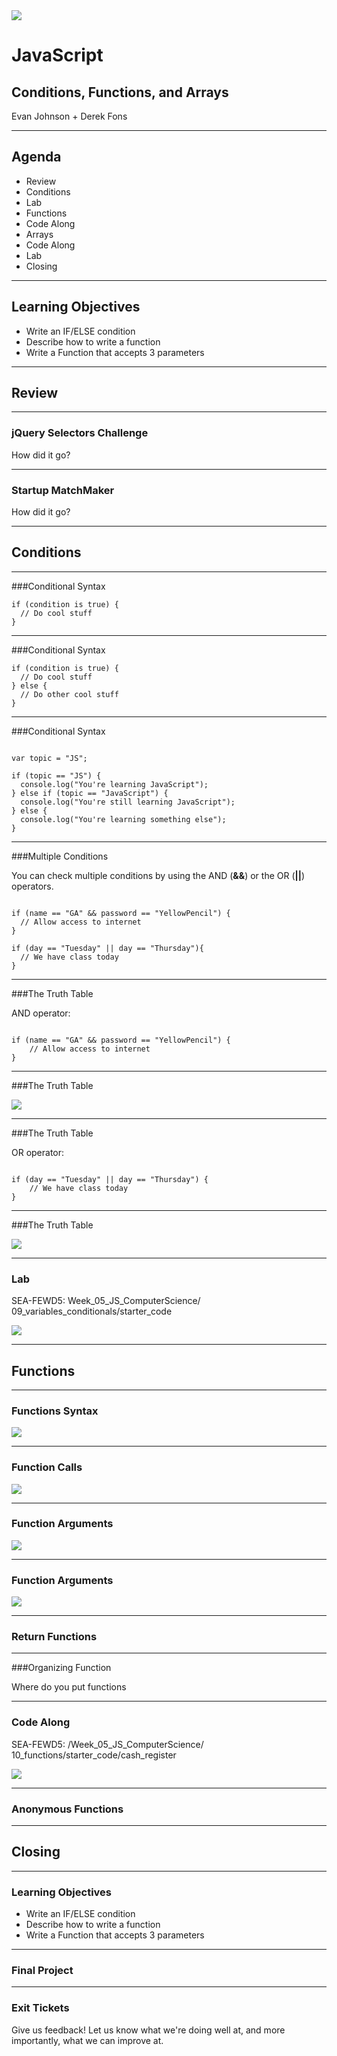 <img src="img/ga-logo.png" style="border:none; background: transparent; box-shadow:none;" />

# JavaScript

## Conditions, Functions, and Arrays

Evan Johnson + Derek Fons

---

## Agenda

* <!--- .element: class="fragment" data-fragment-index="1" -->Review
* <!--- .element: class="fragment" data-fragment-index="2" -->Conditions
* <!--- .element: class="fragment" data-fragment-index="3" -->Lab
* <!--- .element: class="fragment" data-fragment-index="4" -->Functions
* <!--- .element: class="fragment" data-fragment-index="5" -->Code Along
* <!--- .element: class="fragment" data-fragment-index="6" -->Arrays
* <!--- .element: class="fragment" data-fragment-index="7" -->Code Along
* <!--- .element: class="fragment" data-fragment-index="8" -->Lab
* <!--- .element: class="fragment" data-fragment-index="9" -->Closing

---

## Learning Objectives

* <!--- .element: class="fragment" data-fragment-index="1" -->Write an IF/ELSE condition
* <!--- .element: class="fragment" data-fragment-index="2" -->Describe how to write a function
* <!--- .element: class="fragment" data-fragment-index="3" -->Write a Function that accepts 3 parameters

---

## Review

----

### jQuery Selectors Challenge

How did it go?

----

### Startup MatchMaker

How did it go?

---

## Conditions

----

###Conditional Syntax

```
if (condition is true) {  
  // Do cool stuff
}
```

----

###Conditional Syntax

```
if (condition is true) {
  // Do cool stuff
} else {
  // Do other cool stuff
}	
```

----

###Conditional Syntax

<pre><code data-trim class="javascript" contenteditable>
var topic = "JS";

if (topic == "JS") {
  console.log("You're learning JavaScript");
} else if (topic == "JavaScript") {
  console.log("You're still learning JavaScript");
} else {
  console.log("You're learning something else");
}
</code></pre>

----

###Multiple Conditions

You can check multiple conditions by using the AND (**&&**) or the OR (**||**) operators.

<pre><!--- .element: class="fragment" data-fragment-index="1" --><code data-trim class="javascript">
if (name == "GA" && password == "YellowPencil") {
  // Allow access to internet
}

if (day == "Tuesday" || day == "Thursday"){
  // We have class today
}
</code></pre>

----

###The Truth Table

AND operator:

<pre><!--- .element: class="fragment" data-fragment-index="1" --><code data-trim class="javascript">
if (name == "GA" && password == "YellowPencil") {
	// Allow access to internet
}
</code></pre>

----

###The Truth Table

![](img/and_table.png)

----

###The Truth Table

OR operator:

<pre><!--- .element: class="fragment" data-fragment-index="1" --><code data-trim class="javascript">
if (day == "Tuesday" || day == "Thursday") {
	// We have class today
}
</code></pre>

----

###The Truth Table


![](img/or_table.png)

----

### Lab

SEA-FEWD5: Week_05_JS_ComputerScience/
09_variables_conditionals/starter_code

<img src="img/exercise_icon_md.png" style="border:none;box-shadow:none;background:transparent;" />

---

## Functions

----

### Functions Syntax

![](img/functions_syntax.png)

----

### Function Calls

![](img/function_calls.png)

----

### Function Arguments

![](img/argument_syntax.png)

----

### Function Arguments

![](img/function_call_argument.png)

----

### Return Functions

----

###Organizing Function 

Where do you put functions

----

### Code Along

SEA-FEWD5: /Week_05_JS_ComputerScience/
10_functions/starter_code/cash_register

<img src="img/code_along.png" style="border:none;box-shadow:none;background:transparent;" />

----

### Anonymous Functions

---

## Closing

----

### Learning Objectives

* <!--- .element: class="fragment" data-fragment-index="1" -->Write an IF/ELSE condition
* <!--- .element: class="fragment" data-fragment-index="2" -->Describe how to write a function
* <!--- .element: class="fragment" data-fragment-index="3" -->Write a Function that accepts 3 parameters

----

### Final Project

----

### Exit Tickets

Give us feedback! Let us know what we're doing well at, and more
importantly, what we can improve at.
